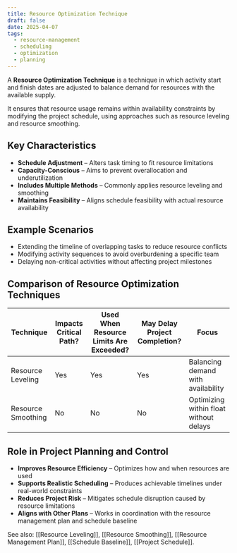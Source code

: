 ```yaml
---
title: Resource Optimization Technique
draft: false
date: 2025-04-07
tags:
  - resource-management
  - scheduling
  - optimization
  - planning
---
```


A **Resource Optimization Technique** is a technique in which activity start and finish dates are adjusted to balance demand for resources with the available supply.

It ensures that resource usage remains within availability constraints by modifying the project schedule, using approaches such as resource leveling and resource smoothing.

## Key Characteristics

- **Schedule Adjustment** – Alters task timing to fit resource limitations  
- **Capacity-Conscious** – Aims to prevent overallocation and underutilization  
- **Includes Multiple Methods** – Commonly applies resource leveling and smoothing  
- **Maintains Feasibility** – Aligns schedule feasibility with actual resource availability  

## Example Scenarios

- Extending the timeline of overlapping tasks to reduce resource conflicts  
- Modifying activity sequences to avoid overburdening a specific team  
- Delaying non-critical activities without affecting project milestones  

## Comparison of Resource Optimization Techniques

| Technique           | Impacts Critical Path? | Used When Resource Limits Are Exceeded? | May Delay Project Completion? | Focus                                  |
|---------------------|------------------------|------------------------------------------|-------------------------------|-----------------------------------------|
| Resource Leveling   | Yes                    | Yes                                      | Yes                           | Balancing demand with availability      |
| Resource Smoothing  | No                     | No                                       | No                            | Optimizing within float without delays  |

## Role in Project Planning and Control

- **Improves Resource Efficiency** – Optimizes how and when resources are used  
- **Supports Realistic Scheduling** – Produces achievable timelines under real-world constraints  
- **Reduces Project Risk** – Mitigates schedule disruption caused by resource limitations  
- **Aligns with Other Plans** – Works in coordination with the resource management plan and schedule baseline  

See also: [[Resource Leveling]], [[Resource Smoothing]], [[Resource Management Plan]], [[Schedule Baseline]], [[Project Schedule]].
